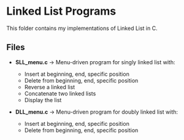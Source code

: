 # Linked List Programs

This folder contains my implementations of Linked List in C.

## Files
- **SLL_menu.c** → Menu-driven program for singly linked list with:
  - Insert at beginning, end, specific position
  - Delete from beginning, end, specific position
  - Reverse a linked list
  - Concatenate two linked lists
  - Display the list


- **DLL_menu.c** → Menu-driven program for doubly linked list with:
  - Insert at beginning, end, specific position
  - Delete from beginning, end, specific position
